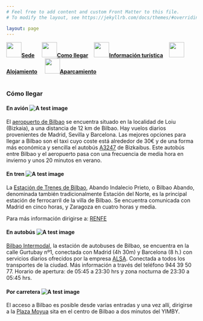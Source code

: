 ```yaml
---
# Feel free to add content and custom Front Matter to this file.
# To modify the layout, see https://jekyllrb.com/docs/themes/#overriding-theme-defaults

layout: page
---
```

<!--
[Sede]({{site.url}}/sede) / __[Cómo llegar]({{site.url}}/llegar)__ / [Información turística]({{site.url}}/turismo) / [Alojamiento]({{site.url}}/alojamiento)
-->
<div class="text-center">
<a href="{{site.url}}/sede"><img src="{{site.url}}/images/IcoSede.jpg" class="img-circle" 	width="40" height="40"><strong>Sede</strong></a> &nbsp;&nbsp;&nbsp;
<a href="{{site.url}}/llegar"><img src="{{site.url}}/images/IcoUbicacion.jpg" class="img-circle" 	width="40" height="40"><strong>Como llegar</strong></a>&nbsp;&nbsp;&nbsp;
<a href="{{site.url}}/turismo"><img src="{{site.url}}/images/IcoTurismo.jpg" class="img-circle" 	width="40" height="40"><strong>Información turística</strong></a>&nbsp;&nbsp;&nbsp;
<a href="{{site.url}}/alojamiento" class=""><img src="{{site.url}}/images/IcoAlojamiento.jpg" class="img-circle" 	width="40" height="40"><strong>Alojamiento</strong></a>
&nbsp;&nbsp;&nbsp;
<a href="{{site.url}}/alojamiento" class=""><img src="{{site.url}}/images/IcoAparcamiento.jpg" class="img-circle" 	width="40" height="40"><strong>Aparcamiento</strong></a></div><br>


### __Cómo llegar__

#### __En avión__ ![A test image]({{site.url}}/images/avion_logo.png)

El [aeropuerto de Bilbao](https://www.aena.es/es/bilbao.html) se encuentra situado en la localidad de Loiu (Bizkaia), a una distancia de 12 km de Bilbao. Hay vuelos diarios provenientes de Madrid, Sevilla y Barcelona. Las mejores opciones para llegar a Bilbao son el taxi cuyo coste está alrededor de 30€ y de una forma más económica y sencilla el autobús [A3247](https://web.bizkaia.eus/es/web/bizkaibus/bus-al-aeropuerto) de Bizkaibus. Este autobús entre Bilbao y el aeropuerto pasa con una frecuencia de media hora en invierno y unos 20 minutos en verano.

#### __En tren__ ![A test image]({{site.url}}/images/tren_logo.png)

La [Estación de Trenes de Bilbao](https://turismo.euskadi.eus/es/estaciones-transporte/estacion-de-abando-indalecio-prieto-renfe/aa30-12375/es/), Abando Indalecio Prieto, o Bilbao Abando, denominada también tradicionalmente Estación del Norte, es la principal estación de ferrocarril de la villa de Bilbao. Se encuentra comunicada con Madrid en cinco horas, y Zaragoza en cuatro horas y media.  

Para más información dirigirse a: [RENFE](http://www.renfe.com/viajeros/)

       
#### __En autobús__ ![A test image]({{site.url}}/images/bus_logo.png)

[Bilbao Intermodal](https://www.bilbaointermodal.eus/es/estacion-intermodal.html), la estación de autobuses de Bilbao, se encuentra en la calle Gurtubay nº1, conectada con Madrid (4h 30m) y Barcelona (8 h.) con servicios diarios ofrecidos por la empresa [ALSA](https://www.alsa.es/). Conectada a todos los transportes de la ciudad. Más información a través del teléfono 944 39 50 77. Horario de apertura: de 05:45 a 23:30 hrs y zona nocturna de 23:30 a 05:45 hrs.


#### __Por carretera__ ![A test image]({{site.url}}/images/carretera_logo.png)

El acceso a Bilbao es posible desde varias entradas y una vez allí, dirigirse a la [Plaza Moyua](https://www.google.com/maps/place/Pl.+de+Don+Federico+Moy%C3%BAa,+Bilbao,+Vizcaya/@43.2626692,-2.9373646,17z/data=!3m1!4b1!4m5!3m4!1s0xd4e4fd77cf75557:0xf7568ccc8c4c758e!8m2!3d43.2626692!4d-2.9351759) sita en el centro de Bilbao a dos minutos del YIMBY.



